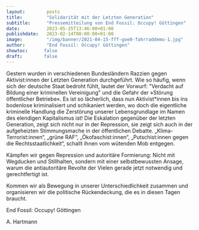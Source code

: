 ```yaml
---
layout:        posts
title:         "Solidarität mit der Letzten Generation"
subtitle:      "Pressemitteilung von End Fossil: Occupy! Göttingen"
date:          2023-05-25T13:46:00+01:00
publishdate:   2023-02-14T00:00:00+01:00
image:         "/img/banner/2021-04-15-fff-goe0-fahrraddemo-1.jpg"
author:        "End Fossil: Occupy! Göttingen"
showtoc:      false
draft:        false
---
```


Gestern wurden in verschiedenen Bundesländern Razzien gegen Aktivist:innen der Letzten Generation durchgeführt. Wie so häufig, wenn sich der deutsche Staat bedroht fühlt, lautet der Vorwurf: "Verdacht auf Bildung einer kriminellen Vereinigung" und die Gefahr der »Störung öffentlicher Betriebe«.
Es ist so lächerlich, dass nun Aktivist*innen bis ins bodenlose kriminalisiert und schikaniert werden, wo doch die eigentliche kriminelle Handlung die Zerstörung unserer Lebensgrundlage im Namen des elendigen Kapitalismus ist!
Die Eskalation gegenüber der letzten Generation, zeigt sich nicht nur in der Repression, sie zeigt sich auch in der aufgeheizten Stimmungsmache in der öffentlichen Debatte.
 „Klima-Terrorist:innen“, „grüne RAF“, „Ökofaschist:innen“, „Putschist:innen gegen die Rechtsstaatlichkeit“, schallt ihnen vom wütenden Mob entgegen.

Kämpfen wir gegen Repression und autoritäre Formierung: Nicht mit Wegducken und Stillhalten, sondern mit einer selbstbewussten Ansage, warum die antiautoritäre Revolte der Vielen gerade jetzt notwendig und gerechtfertigt ist.

Kommen wir als Bewegung in unserer Unterschiedlichkeit zusammen und organisieren wir die politische Rückendeckung, die es in diesen Tagen braucht. 

End Fossil: Occupy! Göttingen

A. Hartmann 

